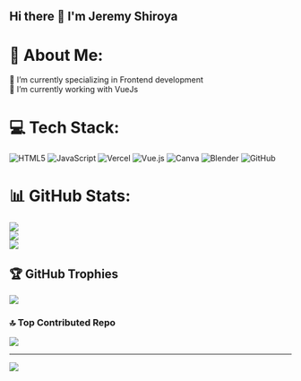 ## Hi there 👋 I'm Jeremy Shiroya

# 💫 About Me:
🔭 I’m currently specializing in Frontend development<br>🌱 I’m currently working with VueJs<br>


# 💻 Tech Stack:
![HTML5](https://img.shields.io/badge/html5-%23E34F26.svg?style=for-the-badge&logo=html5&logoColor=white) ![JavaScript](https://img.shields.io/badge/javascript-%23323330.svg?style=for-the-badge&logo=javascript&logoColor=%23F7DF1E)  ![Vercel](https://img.shields.io/badge/vercel-%23000000.svg?style=for-the-badge&logo=vercel&logoColor=white) ![Vue.js](https://img.shields.io/badge/vue.js-%2335495e.svg?style=for-the-badge&logo=vuedotjs&logoColor=%234FC08D) ![Canva](https://img.shields.io/badge/Canva-%2300C4CC.svg?style=for-the-badge&logo=Canva&logoColor=white) ![Blender](https://img.shields.io/badge/blender-%23F5792A.svg?style=for-the-badge&logo=blender&logoColor=white) ![GitHub](https://img.shields.io/badge/github-%23121011.svg?style=for-the-badge&logo=github&logoColor=white)
# 📊 GitHub Stats:
![](https://github-readme-stats.vercel.app/api?username=JeremyShiroya&theme=dark&hide_border=false&include_all_commits=false&count_private=false)<br/>
![](https://github-readme-streak-stats.herokuapp.com/?user=JeremyShiroya&theme=dark&hide_border=false)<br/>
![](https://github-readme-stats.vercel.app/api/top-langs/?username=JeremyShiroya&theme=dark&hide_border=false&include_all_commits=false&count_private=false&layout=compact)

## 🏆 GitHub Trophies
![](https://github-profile-trophy.vercel.app/?username=JeremyShiroya&theme=radical&no-frame=false&no-bg=false&margin-w=4)

### 🔝 Top Contributed Repo
![](https://github-contributor-stats.vercel.app/api?username=JeremyShiroya&limit=5&theme=dark&combine_all_yearly_contributions=true)

---
[![](https://visitcount.itsvg.in/api?id=JeremyShiroya&icon=0&color=0)](https://visitcount.itsvg.in)

